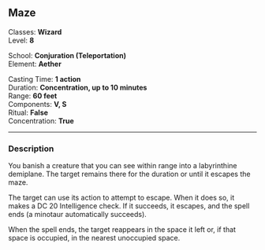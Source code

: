 ## Maze

Classes: **Wizard**  
Level: **8**  

School: **Conjuration (Teleportation)**  
Element: **Aether**  

Casting Time: **1 action**  
Duration: **Concentration, up to 10 minutes**  
Range: **60 feet**  
Components: **V, S**  
Ritual: **False**  
Concentration: **True**  

------

### Description

You banish a creature that you can see within range into a labyrinthine demiplane. The target remains there for the duration or until it escapes the maze.

The target can use its action to attempt to escape. When it does so, it makes a DC 20 Intelligence check. If it succeeds, it escapes, and the spell ends (a minotaur automatically succeeds).

When the spell ends, the target reappears in the space it left or, if that space is occupied, in the nearest unoccupied space.